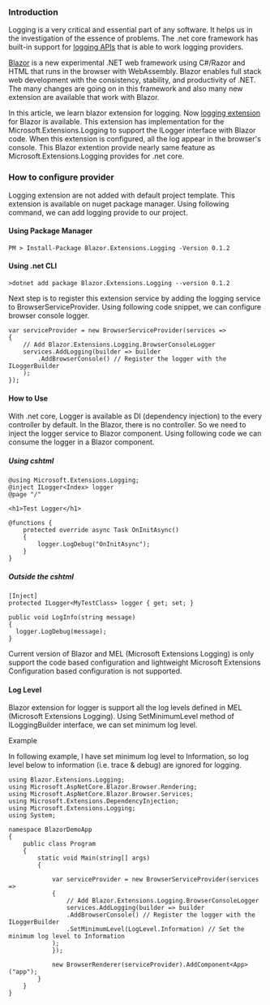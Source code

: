 ### Introduction
Logging is a very critical and essential part of any software. It helps us in the investigation of the essence of problems. The .net core framework has built-in support for [logging APIs](https://github.com/jignesht24/Aspnetcore/tree/master/Logging%20with%20.net%20core%202.0) that is able to work logging providers. 

[Blazor](https://github.com/jignesht24/Blazor) is a new experimental .NET web framework using C#/Razor and HTML that runs in the browser with WebAssembly. Blazor enables full stack web development with the consistency, stability, and productivity of .NET. The many changes are going on in this framework and also many new extension are available that work with Blazor.

In this article, we learn blazor extension for logging. Now [logging extension](https://github.com/BlazorExtensions/Logging) for Blazor is available. This extension has implementation for the Microsoft.Extensions.Logging to support the ILogger interface with Blazor code. When this extension is configured, all the log appear in the browser's console. This Blazor extention provide nearly same feature as Microsoft.Extensions.Logging provides for .net core. 

### How to configure provider

Logging extension are not added with default project template. This extension is available on nuget package manager. Using following command, we can add logging provide to our project.

#### Using Package Manager 
```
PM > Install-Package Blazor.Extensions.Logging -Version 0.1.2
```
#### Using .net CLI
```
>dotnet add package Blazor.Extensions.Logging --version 0.1.2
```
Next step is to register this extension service by adding the logging service to BrowserServiceProvider. Using following code snippet, we can configure browser console logger.
```
var serviceProvider = new BrowserServiceProvider(services =>
{
    // Add Blazor.Extensions.Logging.BrowserConsoleLogger
    services.AddLogging(builder => builder
        .AddBrowserConsole() // Register the logger with the ILoggerBuilder
    );
});
```
#### How to Use
With .net core, Logger is available as DI (dependency injection) to the every controller by default. In the Blazor, there is no controller. So we need to inject the logger service to Blazor component. Using following code we can consume the logger in a Blazor component.

##### Using cshtml
```
@using Microsoft.Extensions.Logging;
@inject ILogger<Index> logger
@page "/"

<h1>Test Logger</h1>

@functions {
	protected override async Task OnInitAsync()
	{
	    logger.LogDebug("OnInitAsync");
	}
}
```

##### Outside the cshtml
```
[Inject]
protected ILogger<MyTestClass> logger { get; set; }

public void LogInfo(string message)
{
  logger.LogDebug(message);
}
```
Current version of Blazor and MEL (Microsoft Extensions Logging) is only support the code based configuration and lightweight Microsoft Extensions Configuration based configuration is not supported. 

#### Log Level

Blazor extension for logger is support all the log levels defined in MEL (Microsoft Extensions Logging). Using SetMinimumLevel method of ILoggingBuilder interface, we can set minimum log level. 

Example 

In following example, I have set minimum log level to Information, so log level below to information (i.e. trace & debug) are ignored for logging.
```
using Blazor.Extensions.Logging;
using Microsoft.AspNetCore.Blazor.Browser.Rendering;
using Microsoft.AspNetCore.Blazor.Browser.Services;
using Microsoft.Extensions.DependencyInjection;
using Microsoft.Extensions.Logging;
using System;

namespace BlazorDemoApp
{
    public class Program
    {
        static void Main(string[] args)
        {
            
            var serviceProvider = new BrowserServiceProvider(services =>
            {
                // Add Blazor.Extensions.Logging.BrowserConsoleLogger
                services.AddLogging(builder => builder
                .AddBrowserConsole() // Register the logger with the ILoggerBuilder
                .SetMinimumLevel(LogLevel.Information) // Set the minimum log level to Information
            );
            });

            new BrowserRenderer(serviceProvider).AddComponent<App>("app");
        }
    }
}
```